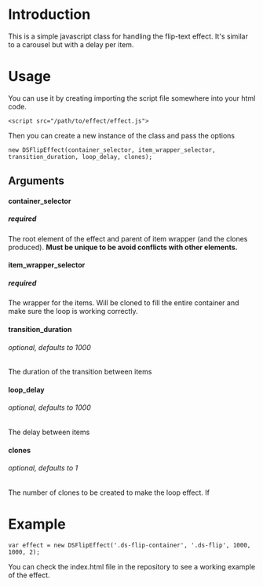 # Introduction

This is a simple javascript class for handling the flip-text effect. It's similar to a carousel but with a delay per item.

# Usage

You can use it by creating importing the script file somewhere into your html code.

`<script src="/path/to/effect/effect.js">`

Then you can create a new instance of the class and pass the options

`new DSFlipEffect(container_selector, item_wrapper_selector, transition_duration, loop_delay, clones);`

## Arguments

#### container_selector

##### required

The root element of the effect and parent of item wrapper (and the clones produced).
**Must be unique to be avoid conflicts with other elements.**

#### item_wrapper_selector

##### required

The wrapper for the items. Will be cloned to fill the entire container and make sure the loop is working correctly.

#### transition_duration

###### optional, defaults to 1000

The duration of the transition between items

#### loop_delay

###### optional, defaults to 1000

The delay between items

#### clones

###### optional, defaults to 1

The number of clones to be created to make the loop effect. If

# Example

`var effect = new DSFlipEffect('.ds-flip-container', '.ds-flip', 1000, 1000, 2);`

You can check the index.html file in the repository to see a working example of the effect.
